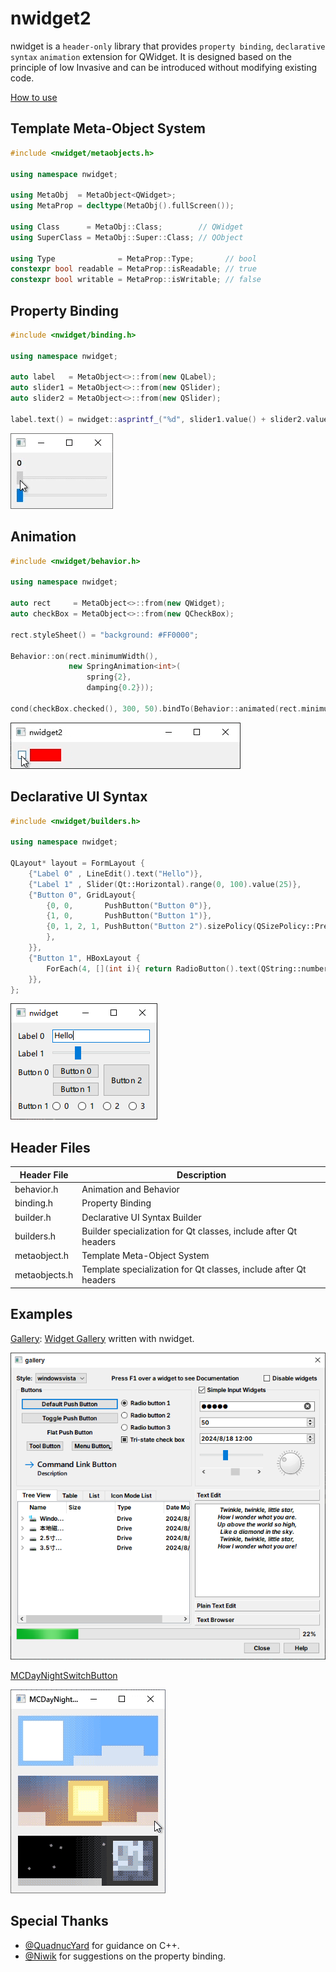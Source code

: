 # nwidget2

nwidget is a `header-only` library that provides `property binding`, `declarative syntax` `animation` extension for QWidget. It is designed based on the principle of low Invasive and can be introduced without modifying existing code.

[How to use](./docs/How-to-use.md)

## Template Meta-Object System

```cpp
#include <nwidget/metaobjects.h>

using namespace nwidget;

using MetaObj  = MetaObject<QWidget>;
using MetaProp = decltype(MetaObj().fullScreen());

using Class      = MetaObj::Class;        // QWidget
using SuperClass = MetaObj::Super::Class; // QObject

using Type              = MetaProp::Type;       // bool
constexpr bool readable = MetaProp::isReadable; // true
constexpr bool writable = MetaProp::isWritable; // false
```

## Property Binding

```cpp
#include <nwidget/binding.h>

using namespace nwidget;

auto label   = MetaObject<>::from(new QLabel);
auto slider1 = MetaObject<>::from(new QSlider);
auto slider2 = MetaObject<>::from(new QSlider);

label.text() = nwidget::asprintf_("%d", slider1.value() + slider2.value());
```

![](./docs/imgs/property_binding.gif)

## Animation

```cpp
#include <nwidget/behavior.h>

using namespace nwidget;

auto rect     = MetaObject<>::from(new QWidget);
auto checkBox = MetaObject<>::from(new QCheckBox);

rect.styleSheet() = "background: #FF0000";

Behavior::on(rect.minimumWidth(),
             new SpringAnimation<int>(
                 spring{2},
                 damping{0.2}));

cond(checkBox.checked(), 300, 50).bindTo(Behavior::animated(rect.minimumWidth()));
```

![](./docs/imgs/animation.gif)

## Declarative UI Syntax

```cpp
#include <nwidget/builders.h>

using namespace nwidget;

QLayout* layout = FormLayout {
    {"Label 0" , LineEdit().text("Hello")},
    {"Label 1" , Slider(Qt::Horizontal).range(0, 100).value(25)},
    {"Button 0", GridLayout{
        {0, 0,       PushButton("Button 0")},
        {1, 0,       PushButton("Button 1")},
        {0, 1, 2, 1, PushButton("Button 2").sizePolicy(QSizePolicy::Preferred, QSizePolicy::Expanding),
        },
    }},
    {"Button 1", HBoxLayout {
        ForEach(4, [](int i){ return RadioButton().text(QString::number(i)); })
    }},
};
```

![](./docs/imgs/declarative_ui_syntax.png)

## Header Files

| Header File   | Description                                                      |
| ------------- | ---------------------------------------------------------------- |
| behavior.h    | Animation and Behavior                                           |
| binding.h     | Property Binding                                                 |
| builder.h     | Declarative UI Syntax Builder                                    |
| builders.h    | Builder specialization for Qt classes, include after Qt headers  |
| metaobject.h  | Template Meta-Object System                                      |
| metaobjects.h | Template specialization for Qt classes, include after Qt headers |

## Examples

[Gallery](./examples/Gallery): [Widget Gallery](https://doc.qt.io/qt-6/qtwidgets-gallery-example.html) written with nwidget.

![](./docs/imgs/Gallery.png)

[MCDayNightSwitchButton](./examples/MCDayNightSwitchButton)

![](./docs/imgs/MCDayNightSwitchButton.gif)

## Special Thanks

- [@QuadnucYard](https://github.com/QuadnucYard) for guidance on C++.
- [@Niwik](https://github.com/niwik-dev) for suggestions on the property binding.
